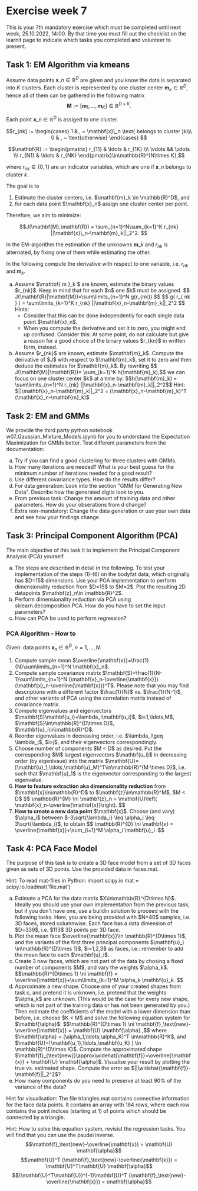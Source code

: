 # Exercise week 7

This is your 7th mandatory exercise which must be completed until next week, 25.10.2022, 14:00. By that time you must fill out the checklist on the learnit page to indicate which tasks you completed and volunteer to present.

## Task 1: EM Algorithm via kmeans
Assume data points $\mathbf{x}\_n\in\mathbb{R}^D$ are given and you know the data is separated into $K$ clusters. Each cluster is represented by one cluster center $\mathbf{m}_k\in\mathbb{R}^{D}$, hence all of them can be gathered in the following matrix 
$$\mathbf{M} := [\mathbf{m}_1,\ldots, \mathbf{m}_K ] \in \mathbb{R}^{D\times K}. $$

Each point $\mathbf{x}\_n \in \mathbb{R}^D$ is assiged to one cluster. 

$$r_{nk} := \begin{cases} 
1 & , ~ \mathbf{x}\_n \text{ belongs to cluster }k\\\ 
0 & , ~ \text{otherwise} \end{cases}
$$ 

$$\mathbf{R} := \begin{pmatrix}  r_{11} & \ldots & r_{1K} \\\ \vdots && \vdots \\\ r_{N1} & \ldots & r_{NK} 
\end{pmatrix}\in\mathbb{R}^{N\times K},$$ 

where $r_{nk}\in \{0,1 \}$ are an indicator variables, which are one if $\mathbf{x}\_n$ belongs to cluster $k$.  

The goal is to 
<ol>
  <li> Estimate the cluster centers, i.e.  $\mathbf{m}_k \in \mathbb{R}^D$, and </li>
  <li> for each data point $\mathbf{x}_n$ assign one cluster center per point. </li>	
</ol>

Therefore, we aim to minimize:

$$J(\mathbf{M},\mathbf{R}) = \sum_{n=1}^N\sum_{k=1}^K r_{nk} ||\mathbf{x}\_n-\mathbf{m}_k||_2^2. $$

In the EM-algorithm the estimation of the unknowns $\mathbf{m}\_{k}$ and $r_{nk}$ is alternated, by fixing one of them while estimating the other. 

In the following compute the derivative with respect to one variable, i.e. $r_{nk}$ and $\mathbf{m}_{k}$. 

<ol type ="a">
  <li> Assume $\mathbf{ m }_k $ are known, estimate the binary values $r_{nk}$. Keep in mind that for each $n$ one $k$ must be assigned. 	  
	$$ J(\mathbf{R}|\mathbf{M})=\sum\limits_{n=1}^N  g(r_{nk}) $$
	  $$ g( r_{ nk } ) = \sum\limits_{k=1}^K r_{nk} ||\mathbf{x}_n-\mathbf{m}_k||_2^2 $$  
Hints:
<ul>
 <li> Consider that this can be done independently for each single data point $\mathbf{x}_n$. </li>
 <li> When you compute the derivative and set it to zero, you might end up confused. Consider this: At some point, do not calculate but give a reason for a good choice of the binary values $r_{kn}$ in written form, instead.  </li>
 </ul>
  </li>
	
   <li> Assume $r_{nk}$ are known, estimate $\mathbf{m}_k$. Compute the derivative of $J$ with respect to $\mathbf{m}_k$, set it to zero and then deduce the estimates for $\mathbf{m}_k$. By rewriting 
	$$ J(\mathbf{M}|\mathbf{R})= \sum_{k=1}^K  h(\mathbf{m}_k),$$
	we can focus on one cluster center $k$ at a time by:
	$$h(\mathbf{m}_k) = \sum\limits_{n=1}^N r_{nk} ||\mathbf{x}_n-\mathbf{m}_k||_2^2$$
	Hint: $||\mathbf{x}_n-\mathbf{m}_k||_2^2 = (\mathbf{x}_n-\mathbf{m}_k)^T (\mathbf{x}_n-\mathbf{m}_k)$
   </li>
</ol>



## Task 2: EM and GMMs
We provide the third party python notebook w07_Gaussian_Mixture_Models.ipynb for you to understand the Expectation Maximization for GMMs better. 
Test different parameters from the documentation:
<ol type ="a">
  <li>Try if you can find a good clustering for three clusters with GMMs.</li> 
  <li>How many iterations are needed? What is your best guess for the minimum number of iterations needed for a good result?</li>
  <li>Use different covariance types. How do the results differ?</li>
  <li>For data generation: Look into the section "GMM for Generating New Data". Describe how the generated digits look to you.</li>	
  <li>From previous task: Change the amount of training data and other parameters. How do your obserations from d change?</li>		
  <li>Extra non-mandatory: Change the data generation or use your own data and see how your findings change.</li>
</ol>


## Task 3: Principal Component Algorithm (PCA)

The main objective of this task it to implement the Principal Component Analysis (PCA) yourself. 
<ol type ="a">
  <li>The steps are described in detail in the following. To test your implementation of the steps (1)-(6) on the bodyfat data, which originally has $D=15$ dimensions. Use your PCA implementation to perform dimensionality reduction from $D=15$ to $M=2$. Plot the resulting 2D datapoints $\mathbf{z}_n\in \mathbb{R}^2$.</li> 
  <li>Perform dimensionality reduction via PCA using sklearn.decomposition.PCA. How do you have to set the input parameters?</li>
  <li>How can PCA be used to perform regression? </li>
</ol>

### PCA Algorithm - How to
Given: data points $\mathbf{x}_n \in\mathbb{R}^{D}$, $n=1,\ldots,N$.
<ol>
  <li> Compute sample mean $\overline{\mathbf{x}}=\frac{1}{N}\sum\limits_{n=1}^N \mathbf{x}_n$. 
  <li> Compute sample covariance matrix $\mathbf{S}=\frac{1}{N-1}\sum\limits_{n=1}^N (\mathbf{x}_n-\overline{\mathbf{x}})(\mathbf{x}_n-\overline{\mathbf{x}})^T$.
    Please note that you may find descriptions with a different factor $\frac{1}{N}$ vs. $\frac{1}{N-1}$, and other variants of PCA using the correlation matrix instead of covariance matrix. </li>
  <li> Compute eigenvalues and eigenvectors $\mathbf{S}\mathbf{u_i}=\lambda_i\mathbf{u_i}$, $i=1,\ldots,M$, $\mathbf{S}\in\mathbb{R}^{D\times D}$, $\mathbf{u}_i\in\mathbb{R}^D$.</li>
  <li> Reorder eigenvalues in decreasing order, i.e. $\lambda_i\geq \lambda_j$, $i>j$, and their eigenvectors correspondingly. </li>
  <li> Choose number of components $M < D$ as desired. Put the corresponding $M$ largest eigenvectors $\mathbf{u_i}$ in decreasing order (by eigenlvaue) into the matrix $\mathbf{U}=[\mathbf{u}_1,\ldots,\mathbf{u}_M]^T\in\mathbb{R}^{M \times D}$, i.e. such that $\mathbf{u}_1$ is the eigenvector corresponding to the largest eigenvalue. </li>
  <li> <b>How to feature extraction aka dimensionality reduction</b> from $\mathbf{x}\in\mathbb{R}^D$ to $\mathbf{z}\in\mathbb{R}^M$, $M < D$
    	$$ \mathbb{R}^{M} \ni \mathbf{z}_n = \mathbf{U}\left( \mathbf{x}_n-\overline{\mathbf{x}}\right). $$</li>
  <li> <b>How to create a new data point</b> $\mathbf{x}$. Choose (and vary) $\alpha_i$ between $-3\sqrt{\lambda_i} \leq \alpha_i \leq 3\sqrt{\lambda_i}$, to obtain
        $$  \mathbb{R}^{D} \ni \mathbf{x} = \overline{\mathbf{x}}+\sum_{i=1}^M \alpha_i \mathbf{u}_i .$$</li>
</ol>

## Task 4: PCA Face Model

The purpose of this task is to create a 3D face model from a set of 3D faces given as sets of 3D points. 
Use the provided data in faces.mat. 

Hint: To read mat-files in Python:
import scipy.io
mat = scipy.io.loadmat('file.mat')

<ol type ="a">
 <li> Estimate a PCA for the data matrix $X\in\mathbb{R}^{D\times N}$. Ideally you should use your own implementation from the previous task, but if you don't have one, use a buildin solution to proceed with the following tasks. Here, you are being provided with $N=40$ samples, i.e. 3D faces, stored columnwise. Each face has a data dimension of $D=339$, i.e. $113$ 3D points per 3D face.</li>
 <li> Plot the mean face $\overline{\mathbf{x}}\in \mathbb{R}^{D\times 1}$, and the variants of the first three principal components $\mathbf{u}_i \in\mathbb{R}^{D\times 1}$, $i=1,2,3$ as faces, i.e.: remember to add the mean face to each $\mathbf{u}_i$.</li> 
 <li> Create 3 new faces, which are not part of the data by chosing a fixed number of components $M$, and vary the weights $\alpha_k$. 
	$$\mathbb{R}^{D\times 1} \ni \mathbf{f} = \overline{\mathbf{x}}+\sum\limits_{k=1}^M \alpha_k \mathbf{u}_k .$$
   </li>
  <li> Approximate a new shape. Choose one of your created shapes from task c, and pretend it is unknown, i.e. pretend that the weights $\alpha_k$ are unknown. (This would be the case for every new shape, which is not part of the training data or has not been generated by you.) Then estimate the coefficients of the model with a lower dimension than before, i.e. choose $K < M$ and solve the following equation system for $\mathbf{\alpha}$: 
		$$\mathbb{R}^{D\times 1} \ni \mathbf{f}_\text{new}-\overline{\mathbf{x}} = \mathbf{U} \mathbf{\alpha} ,$$
  where $\mathbf{\alpha} = (\alpha_1,\ldots,\alpha_K)^T \in\mathbb{R}^K$, and $\mathbf{U}=[\mathbf{u_1},\ldots,\mathbf{u_K} ] \in \mathbb{R}^{D\times K}$. 
  Compute the approximated shape $\mathbf{f}_{\text{new}}\approx\widehat{\mathbf{f}}=\overline{\mathbf{x}} + \mathbf{U} \mathbf{\alpha}$.  
	Visualise your result by plotting the true vs. estimated shape. Compute the error as $||\widehat{\mathbf{f}}-\mathbf{f}||_2^2$? </li>
	<li>  How many components do you need to preserve at least 90% of the variance of the data? </li> 
</ol>
  
Hint for visualisation: The file triangles.mat contains connective information for the face data points. It contains an array with 184 rows, where each row contains the point indices (starting at 1) of points which should be connected by a triangle. 

Hint: How to solve this equation system, revisist the regression tasks. You will find that you can use the psudei inverse.
$$\mathbf{f}_\text{new}-\overline{\mathbf{x}} = \mathbf{U} \mathbf{\alpha}$$
$$\mathbf{U}^T (\mathbf{f}_\text{new}-\overline{\mathbf{x}}) = \mathbf{U}^T\mathbf{U} \mathbf{\alpha}$$
$$(\mathbf{U}^T\mathbf{U})^{-1}\mathbf{U}^T (\mathbf{f}_\text{new}-\overline{\mathbf{x}}) = \mathbf{\alpha}$$

